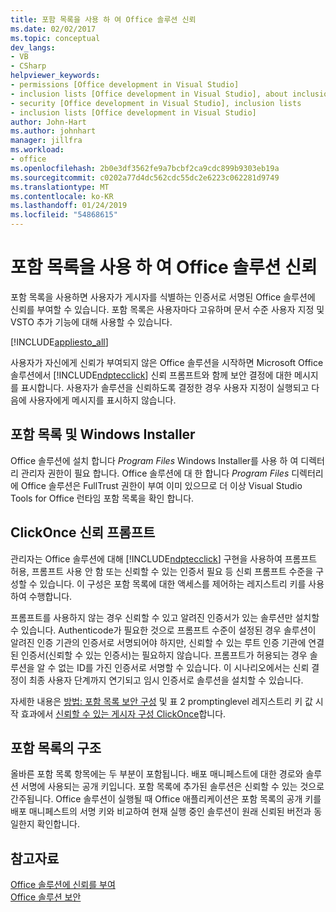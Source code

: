 ```yaml
---
title: 포함 목록을 사용 하 여 Office 솔루션 신뢰
ms.date: 02/02/2017
ms.topic: conceptual
dev_langs:
- VB
- CSharp
helpviewer_keywords:
- permissions [Office development in Visual Studio]
- inclusion lists [Office development in Visual Studio], about inclusion lists
- security [Office development in Visual Studio], inclusion lists
- inclusion lists [Office development in Visual Studio]
author: John-Hart
ms.author: johnhart
manager: jillfra
ms.workload:
- office
ms.openlocfilehash: 2b0e3df3562fe9a7bcbf2ca9cdc899b9303eb19a
ms.sourcegitcommit: c0202a77d4dc562cdc55dc2e6223c062281d9749
ms.translationtype: MT
ms.contentlocale: ko-KR
ms.lasthandoff: 01/24/2019
ms.locfileid: "54868615"
---
```

# <a name="trust-office-solutions-by-using-inclusion-lists"></a>포함 목록을 사용 하 여 Office 솔루션 신뢰
  포함 목록을 사용하면 사용자가 게시자를 식별하는 인증서로 서명된 Office 솔루션에 신뢰를 부여할 수 있습니다. 포함 목록은 사용자마다 고유하며 문서 수준 사용자 지정 및 VSTO 추가 기능에 대해 사용할 수 있습니다.  
  
 [!INCLUDE[appliesto_all](../vsto/includes/appliesto-all-md.md)]  
  
 사용자가 자신에게 신뢰가 부여되지 않은 Office 솔루션을 시작하면 Microsoft Office 솔루션에서 [!INCLUDE[ndptecclick](../vsto/includes/ndptecclick-md.md)] 신뢰 프롬프트와 함께 보안 결정에 대한 메시지를 표시합니다. 사용자가 솔루션을 신뢰하도록 결정한 경우 사용자 지정이 실행되고 다음에 사용자에게 메시지를 표시하지 않습니다.  
  
## <a name="inclusion-list-and-windows-installer"></a>포함 목록 및 Windows Installer  
 Office 솔루션에 설치 합니다 *Program Files* Windows Installer를 사용 하 여 디렉터리 관리자 권한이 필요 합니다. Office 솔루션에 대 한 합니다 *Program Files* 디렉터리에 Office 솔루션은 FullTrust 권한이 부여 이미 있으므로 더 이상 Visual Studio Tools for Office 런타임 포함 목록을 확인 합니다.  
  
## <a name="clickonce-trust-prompt"></a>ClickOnce 신뢰 프롬프트  
 관리자는 Office 솔루션에 대해 [!INCLUDE[ndptecclick](../vsto/includes/ndptecclick-md.md)] 구현을 사용하여 프롬프트 허용, 프롬프트 사용 안 함 또는 신뢰할 수 있는 인증서 필요 등 신뢰 프롬프트 수준을 구성할 수 있습니다. 이 구성은 포함 목록에 대한 액세스를 제어하는 레지스트리 키를 사용하여 수행합니다.  
  
 프롬프트를 사용하지 않는 경우 신뢰할 수 있고 알려진 인증서가 있는 솔루션만 설치할 수 있습니다. Authenticode가 필요한 것으로 프롬프트 수준이 설정된 경우 솔루션이 알려진 인증 기관의 인증서로 서명되어야 하지만, 신뢰할 수 있는 루트 인증 기관에 연결된 인증서(신뢰할 수 있는 인증서)는 필요하지 않습니다. 프롬프트가 허용되는 경우 솔루션을 알 수 없는 ID를 가진 인증서로 서명할 수 있습니다. 이 시나리오에서는 신뢰 결정이 최종 사용자 단계까지 연기되고 임시 인증서로 솔루션을 설치할 수 있습니다.  
  
 자세한 내용은 [방법: 포함 목록 보안 구성](../vsto/how-to-configure-inclusion-list-security.md) 및 표 2 promptinglevel 레지스트리 키 값 시작 효과에서 [신뢰할 수 있는 게시자 구성 ClickOnce](http://go.microsoft.com/fwlink/?LinkId=94774)합니다.  
  
## <a name="structure-of-the-inclusion-list"></a>포함 목록의 구조  
 올바른 포함 목록 항목에는 두 부분이 포함됩니다. 배포 매니페스트에 대한 경로와 솔루션 서명에 사용되는 공개 키입니다. 포함 목록에 추가된 솔루션은 신뢰할 수 있는 것으로 간주됩니다. Office 솔루션이 실행될 때 Office 애플리케이션은 포함 목록의 공개 키를 배포 매니페스트의 서명 키와 비교하여 현재 실행 중인 솔루션이 원래 신뢰된 버전과 동일한지 확인합니다.  
  
## <a name="see-also"></a>참고자료  
 [Office 솔루션에 신뢰를 부여](../vsto/granting-trust-to-office-solutions.md)   
 [Office 솔루션 보안](../vsto/securing-office-solutions.md)  
